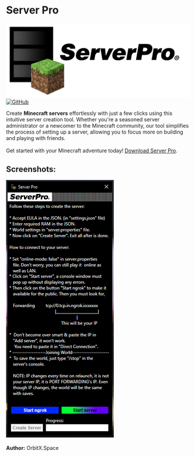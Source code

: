 # Server Pro<br>
![Server_Pro_Logo](images/img1.png)<br>
<a href='' target="_blank"><img alt='GitHub' src='https://img.shields.io/badge/GitHub-Passing-100000?style=flat&logo=GitHub&logoColor=white&labelColor=2b3838&color=2aae48'/></a>

Create **Minecraft servers** effortlessly with just a few clicks using this intuitive server creation tool. Whether you're a seasoned server administrator or a newcomer to the Minecraft community, our tool simplifies the process of setting up a server, allowing you to focus more on building and playing with friends.<br>
<br>
Get started with your Minecraft adventure today! [Download Server Pro](https://drive.usercontent.google.com/download?id=1lXEuaVvQSNWbK0g6cAQ10l53FF5gprXM&export=download&authuser=1).

## Screenshots:<br>
![Server_Pro_UI](images/img2.PNG)<br>
<br>
**Author:** OrbitX.Space
